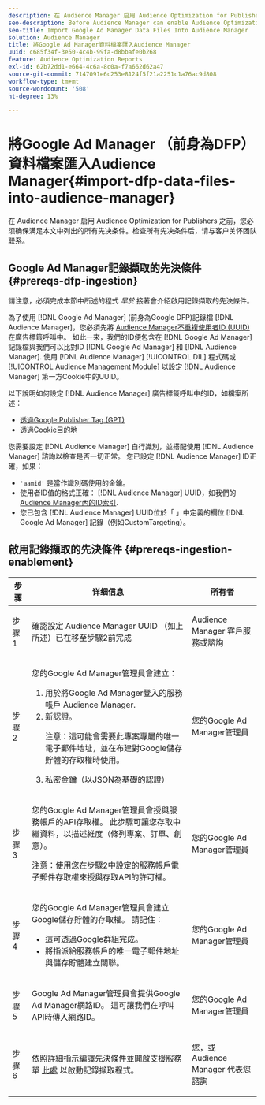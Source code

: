 ```yaml
---
description: 在 Audience Manager 启用 Audience Optimization for Publishers 之前，您必须确保满足本文中列出的所有先决条件。检查所有先决条件后，请与客户关怀团队联系。
seo-description: Before Audience Manager can enable Audience Optimization for Publishers, you must ensure that all prerequisites outlined in this article are met. Contact Customer Care after checking off all prerequisites.
seo-title: Import Google Ad Manager Data Files Into Audience Manager
solution: Audience Manager
title: 將Google Ad Manager資料檔案匯入Audience Manager
uuid: c685f34f-3e50-4c4b-99fa-d8bbafe0b268
feature: Audience Optimization Reports
exl-id: 62b72dd1-e664-4c6a-8c0a-f7a662d62a47
source-git-commit: 7147091e6c253e8124f5f21a2251c1a76ac9d808
workflow-type: tm+mt
source-wordcount: '508'
ht-degree: 13%

---
```


# 將Google Ad Manager （前身為DFP）資料檔案匯入Audience Manager{#import-dfp-data-files-into-audience-manager}

在 Audience Manager 启用 Audience Optimization for Publishers 之前，您必须确保满足本文中列出的所有先决条件。检查所有先决条件后，请与客户关怀团队联系。

## Google Ad Manager記錄擷取的先決條件 {#prereqs-dfp-ingestion}

請注意，必須完成本節中所述的程式 *早於* 接著會介紹啟用記錄擷取的先決條件。

為了使用 [!DNL Google Ad Manager] (前身為Google DFP)記錄檔 [!DNL Audience Manager]，您必須先將 [Audience Manager不重複使用者ID (UUID)](../../../reference/ids-in-aam.md) 在廣告標籤呼叫中。 如此一來，我們的ID便包含在 [!DNL Google Ad Manager] 記錄檔與我們可以比對ID [!DNL Google Ad Manager] 和 [!DNL Audience Manager]. 使用 [!DNL Audience Manager] [!UICONTROL DIL] 程式碼或 [!UICONTROL Audience Management Module] 以設定 [!DNL Audience Manager] 第一方Cookie中的UUID。

以下說明如何設定 [!DNL Audience Manager] 廣告標籤呼叫中的ID，如檔案所述：

* [透過Google Publisher Tag (GPT)](../../../integration/gpt-aam-destination/gpt-aam-modify-api.md)
* [透過Cookie目的地](../../../integration/gpt-aam-destination/gpt-aam-create-destination.md)

您需要設定 [!DNL Audience Manager] 自行識別，並搭配使用 [!DNL Audience Manager] 諮詢以檢查是否一切正常。 您已設定 [!DNL Audience Manager] ID正確，如果：

* `'aamid'` 是當作識別碼使用的金鑰。
* 使用者ID值的格式正確： [!DNL Audience Manager] UUID，如我們的 [Audience Manager內的ID索引](../../../reference/ids-in-aam.md).
* 您已包含 [!DNL Audience Manager] UUID位於「 」中定義的欄位 [!DNL Google Ad Manager] 記錄（例如CustomTargeting）。

## 啟用記錄擷取的先決條件 {#prereqs-ingestion-enablement}

<table id="table_C980A9F9B0FB4157B4908A64768B1571"> 
 <thead> 
  <tr> 
   <th colname="col1" class="entry"> 步骤 </th> 
   <th colname="col2" class="entry"> 详细信息 </th> 
   <th colname="col3" class="entry"> 所有者 </th> 
  </tr> 
 </thead>
 <tbody> 
  <tr> 
   <td colname="col1"> <p>步骤 1 </p> </td> 
   <td colname="col2"> <p>確認設定 <span class="keyword"> Audience Manager</span> UUID （如上所述）已在移至步驟2前完成 </p> </td> 
   <td colname="col3"> <p><span class="keyword"> Audience Manager</span> 客戶服務或諮詢 </p> </td> 
  </tr> 
  <tr> 
   <td colname="col1"> <p>步骤 2 </p> </td> 
   <td colname="col2"> <p>您的Google Ad Manager管理員會建立： </p> <p> 
     <ol id="ol_FCFA9B11CFF948A488DF9CB298FC04C4"> 
      <li id="li_BC946EDCC3324578AEB64EDDA55B5ACA">用於將Google Ad Manager登入的服務帳戶 <span class="keyword"> Audience Manager</span>. </li> 
      <li id="li_6B2FC7D73A3246419E55C004E17ACA25">新認證。 <p>注意：這可能會需要此專案專屬的唯一電子郵件地址，並在布建對Google儲存貯體的存取權時使用。 </p> </li> 
      <li id="li_95444B9FD1B34659A9634814B262A681">私密金鑰（以JSON為基礎的認證） </li> 
     </ol> </p> </td> 
   <td colname="col3"> <p>您的Google Ad Manager管理員 </p> </td> 
  </tr> 
  <tr> 
   <td colname="col1"> <p>步骤 3 </p> </td> 
   <td colname="col2"> <p>您的Google Ad Manager管理員會授與服務帳戶的API存取權。 此步驟可讓您存取中繼資料，以描述維度（條列專案、訂單、創意）。 <p>注意：使用您在步驟2中設定的服務帳戶電子郵件存取權來授與存取API的許可權。 </p> </p> </td> 
   <td colname="col3"> <p>您的Google Ad Manager管理員 </p> </td> 
  </tr> 
  <tr> 
   <td colname="col1"> <p>步骤 4 </p> </td> 
   <td colname="col2"> <p>您的Google Ad Manager管理員會建立Google儲存貯體的存取權。 請記住： </p> <p> 
     <ul id="ul_3E8DCC73454243D998BD9024D0966A4E"> 
      <li id="li_3691DBD28006412288458175F75873C6">這可透過Google群組完成。 </li> 
      <li id="li_4774806B263245CEAAAB89BD2AA7F23F">將指派給服務帳戶的唯一電子郵件地址與儲存貯體建立關聯。 </li> 
     </ul> </p> </td> 
   <td colname="col3"> <p>您的Google Ad Manager管理員 </p> </td> 
  </tr> 
  <tr> 
   <td colname="col1"> <p>步骤 5 </p> </td> 
   <td colname="col2"> <p>Google Ad Manager管理員會提供Google Ad Manager網路ID。 這可讓我們在呼叫API時傳入網路ID。 </p> </td> 
   <td colname="col3"> <p>您的Google Ad Manager管理員 </p> </td> 
  </tr> 
  <tr> 
   <td colname="col1"> <p>步骤 6 </p> </td> 
   <td colname="col2"> <p>依照詳細指示編譯先決條件並開啟支援服務單 <a href="https://experienceleague.adobe.com/docs/customer-one/using/home.html">此處</a> 以啟動記錄擷取程式。 </p> </td> 
   <td colname="col3"> <p>您，或 <span class="keyword"> Audience Manager</span> 代表您諮詢 </p> </td> 
  </tr> 
 </tbody> 
</table>
